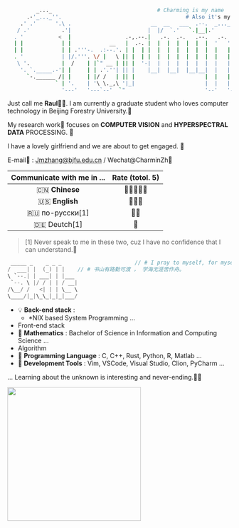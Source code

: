 ```bash
         _..._                                 # Charming is my name 
      .-'_..._''.                                       # Also it's my type 😎 
    .' .'      '.\ .                         __  __   ___  .--.  _..._                      .
   / .'          .'|                        |  |/  `.'   `.|__|.'     '.  .--./)          .'|
  . '           <  |                 .-,.--.|   .-.  .-.   .--.   .-.   ./.''\\          <  |
  | |            | |            __   |  .-. |  |  |  |  |  |  |  '   '  | |  | |          | |
  | |            | | .'''-.  .:--.'. | |  | |  |  |  |  |  |  |  |   |  |\`-' / .--------.| | .'''-.
  . '            | |/.'''. \/ |   \ || |  | |  |  |  |  |  |  |  |   |  |/("'`  |____    || |/.'''. \
   \ '.          |  /    | |`" __ | || |  '-|  |  |  |  |  |  |  |   |  |\ '---.    /   / |  /    | |
    '. `._____.-'| |     | | .'.''| || |    |__|  |__|  |__|__|  |   |  | /'""'.\ .'   /  | |     | |
      `-.______ /| |     | |/ /   | || |                      |  |   |  |||     |/    /___| |     | |
               ` | '.    | '\ \._,\ '|_|                      |  |   |  |\'. __/|         | '.    | '.
                 '---'   '---`--'  `"                         '--'   '--' `'---'|_________'---'   '---'
```

Just call me **Raul**👨‍🎓. I am currently a graduate student who loves computer technology in Beijing Forestry University.💊 

My research work🔬 focuses on **COMPUTER VISION** and **HYPERSPECTRAL DATA** PROCESSING. 🍌

I have a lovely girlfriend and we are about to get engaged. 💍

E-mail📧 : Jmzhang@bjfu.edu.cn / Wechat@CharminZh🐧

| Communicate with me in ... | Rate (totol. 5) |
| :------------------------: | :-------------: |
|       🇨🇳 **Chinese**       |      🌟🌟🌟🌟🌟      |
|       🇺🇸 **English**       |       🌟🌟🌟       |
|       🇷🇺 по-русски[1]        |   🌟🌟    |
|         🇩🇪 Deutch[1]         | 🌟  |

> [1] Never speak to me in these two, cuz I have no confidence that I can understand.🥺

```C
 _____ _    _ _ _     					// # I pray to myself, for myself.
/  ___| |  (_) | |    // # 书山有路勤可渡 ， 学海无涯苦作舟。
\ `--.| | ___| | |___ 
 `--. \ |/ / | | / __|
/\__/ /   <| | | \__ \
\____/|_|\_\_|_|_|___/
```

- 💡 **Back-end stack** :
   - *NIX based System Programming ...
- Front-end stack
- 📐 **Mathematics** : Bachelor of Science in Information and Computing Science ... 
- Algorithm
- 🎹 **Programming Language** : C, C++, Rust, Python, R, Matlab ...
- 🔨 **Development Tools** : Vim, VSCode, Visual Studio, Clion, PyCharm ...

... Learning about the unknown is interesting and never-ending.🏄‍♀️
<!--
今天第一次使用了 Markdown 注释语法哈哈哈哈
```typescript
 _       _                     _   		// Cool things make me more passionate.
(_)     | |                   | |  
 _ _ __ | |_ ___ _ __ ___  ___| |_ 
| | '_ \| __/ _ \ '__/ _ \/ __| __|
| | | | | ||  __/ | |  __/\__ \ |_ 
|_|_| |_|\__\___|_|  \___||___/\__|  
```
--> 
<a href="https://github.com/ghosind">
<img height="300" src="https://github-readme-stats.vercel.app/api/top-langs/?username=charmingzh&layout=compact&langs_count=8" />
</a>
